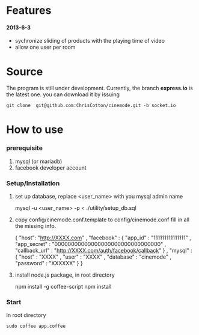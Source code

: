 Features
========

#### 2013-6-3
- sychronize sliding of products with the playing time of video
- allow one user per room


Source
======
The program is still under development. Currently, the branch **express.io** is the latest one. you can download it by issuing
    
    git clone  git@github.com:ChrisCotton/cinemode.git -b socket.io


How to use
==========

### prerequisite ###
1. mysql (or mariadb)
2. facebook developer account


### Setup/Installation ###
1. set up database, replace <user_name> with you mysql admin name

      mysql -u <user_name> -p < ./utility/setup_db.sql
    
2. copy config/cinemode.conf.template to config/cinemode.conf
   fill in all the missing info.

      {
        "host":
          "http://XXXX.com"
        ,
        "facebook" : 
          { "app_id"        : "111111111111111"
          , "app_secret"    : "00000000000000000000000000000000"
          , "callback_url"  : "http://XXXX.com/auth/facebook/callback"
          }
        ,
        "mysql" :
          { "host" : "XXXX"
          , "user" : "XXXX"
          , "database" : "cinemode"
          , "password" : "XXXXXX"
          }
      }

    
4. install node.js package, in root directory
    
      npm install -g coffee-script
      npm install 
    
    
### Start ###
In root directory
  
    sudo coffee app.coffee